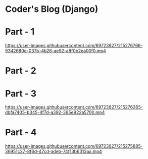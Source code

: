 # Coder's Blog (Django)

# Part - 1
https://user-images.githubusercontent.com/69723627/215276766-9342680e-037b-4b26-ae92-a8f0e2ea00f0.mp4

# Part - 2


# Part - 3
https://user-images.githubusercontent.com/69723627/215276365-dbfa7405-b345-4f7d-a392-365e922a5700.mp4

# Part - 4
https://user-images.githubusercontent.com/69723627/215275885-36951c27-8f6d-47cd-adeb-74f13b6313aa.mp4
  
  
  
  



